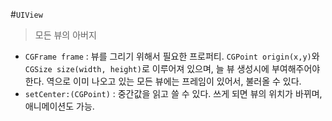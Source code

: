 #`UIView`

>모든 뷰의 아버지

- `CGFrame frame` : 뷰를 그리기 위해서 필요한 프로퍼티. `CGPoint origin(x,y)`와 `CGSize size(width, height)`로 이루어져 있으며, 늘 뷰 생성시에 부여해주어야 한다. 역으로 이미 나오고 있는 모든 뷰에는 프레임이 있어서, 불러올 수 있다.
- `setCenter:(CGPoint)` : 중간값을 읽고 쓸 수 있다. 쓰게 되면 뷰의 위치가 바뀌며, 애니메이션도 가능.